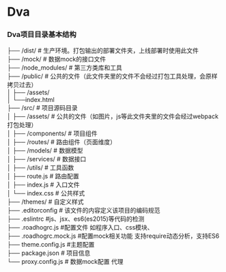# Dva
###  Dva项目目录基本结构
├── /dist/	# 生产环境。打包输出的部署文件夹，上线部署时使用此文件   
├── /mock/           # 数据mock的接口文件   
├── /node_modules/	# 第三方类库和工具   
├── /public/           # 公共的文件（此文件夹里的文件不会经过打包工具处理，会原样拷贝过去）   
│ ├── /assets/			
│ └──index.html			
├── /src/            # 项目源码目录   
│ ├── /assets/	   # 公共的文件（如图片，js等此文件夹里的文件会经过webpack打包处理）   
│ ├── /components/   # 项目组件   
│ ├── /routes/       # 路由组件（页面维度）   
│ ├── /models/      # 数据模型   
│ ├── /services/     # 数据接口   
│ ├── /utils/        # 工具函数   
│ ├── route.js       # 路由配置   
│ ├── index.js       # 入口文件   
│ └── index.css     # 公共样式       
├── /themes/ 		   # 自定义样式   
├── .editorconfig      # 该文件的内容定义该项目的编码规范   
├── .eslintrc		    #js、jsx、es6(es2015)等代码的检测   
├── .roadhogrc.js		#配置文件 如程序入口、css模块、   
├── .roadhogrc.mock.js  #配置mock相关功能 支持require动态分析，支持ES6   
├── theme.config.js     #主题配置   
├── package.json     # 项目信息   
└── proxy.config.js  # 数据mock配置 代理   
